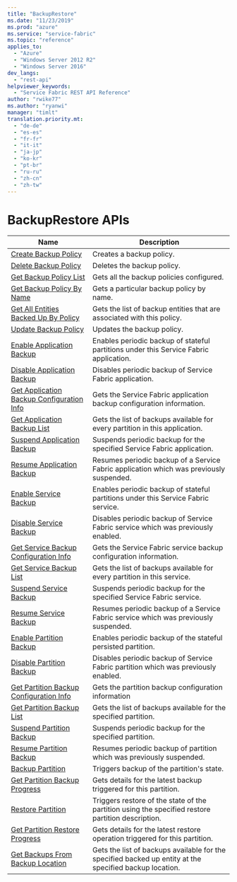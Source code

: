 ```yaml
---
title: "BackupRestore"
ms.date: "11/23/2019"
ms.prod: "azure"
ms.service: "service-fabric"
ms.topic: "reference"
applies_to: 
  - "Azure"
  - "Windows Server 2012 R2"
  - "Windows Server 2016"
dev_langs: 
  - "rest-api"
helpviewer_keywords: 
  - "Service Fabric REST API Reference"
author: "rwike77"
ms.author: "ryanwi"
manager: "timlt"
translation.priority.mt: 
  - "de-de"
  - "es-es"
  - "fr-fr"
  - "it-it"
  - "ja-jp"
  - "ko-kr"
  - "pt-br"
  - "ru-ru"
  - "zh-cn"
  - "zh-tw"
---
```

# BackupRestore APIs

| Name | Description |
| --- | --- |
| [Create Backup Policy](sfclient-api-createbackuppolicy.md) | Creates a backup policy.<br/> |
| [Delete Backup Policy](sfclient-api-deletebackuppolicy.md) | Deletes the backup policy.<br/> |
| [Get Backup Policy List](sfclient-api-getbackuppolicylist.md) | Gets all the backup policies configured.<br/> |
| [Get Backup Policy By Name](sfclient-api-getbackuppolicybyname.md) | Gets a particular backup policy by name.<br/> |
| [Get All Entities Backed Up By Policy](sfclient-api-getallentitiesbackedupbypolicy.md) | Gets the list of backup entities that are associated with this policy.<br/> |
| [Update Backup Policy](sfclient-api-updatebackuppolicy.md) | Updates the backup policy.<br/> |
| [Enable Application Backup](sfclient-api-enableapplicationbackup.md) | Enables periodic backup of stateful partitions under this Service Fabric application.<br/> |
| [Disable Application Backup](sfclient-api-disableapplicationbackup.md) | Disables periodic backup of Service Fabric application.<br/> |
| [Get Application Backup Configuration Info](sfclient-api-getapplicationbackupconfigurationinfo.md) | Gets the Service Fabric application backup configuration information.<br/> |
| [Get Application Backup List](sfclient-api-getapplicationbackuplist.md) | Gets the list of backups available for every partition in this application.<br/> |
| [Suspend Application Backup](sfclient-api-suspendapplicationbackup.md) | Suspends periodic backup for the specified Service Fabric application.<br/> |
| [Resume Application Backup](sfclient-api-resumeapplicationbackup.md) | Resumes periodic backup of a Service Fabric application which was previously suspended.<br/> |
| [Enable Service Backup](sfclient-api-enableservicebackup.md) | Enables periodic backup of stateful partitions under this Service Fabric service.<br/> |
| [Disable Service Backup](sfclient-api-disableservicebackup.md) | Disables periodic backup of Service Fabric service which was previously enabled.<br/> |
| [Get Service Backup Configuration Info](sfclient-api-getservicebackupconfigurationinfo.md) | Gets the Service Fabric service backup configuration information.<br/> |
| [Get Service Backup List](sfclient-api-getservicebackuplist.md) | Gets the list of backups available for every partition in this service.<br/> |
| [Suspend Service Backup](sfclient-api-suspendservicebackup.md) | Suspends periodic backup for the specified Service Fabric service.<br/> |
| [Resume Service Backup](sfclient-api-resumeservicebackup.md) | Resumes periodic backup of a Service Fabric service which was previously suspended.<br/> |
| [Enable Partition Backup](sfclient-api-enablepartitionbackup.md) | Enables periodic backup of the stateful persisted partition.<br/> |
| [Disable Partition Backup](sfclient-api-disablepartitionbackup.md) | Disables periodic backup of Service Fabric partition which was previously enabled.<br/> |
| [Get Partition Backup Configuration Info](sfclient-api-getpartitionbackupconfigurationinfo.md) | Gets the partition backup configuration information<br/> |
| [Get Partition Backup List](sfclient-api-getpartitionbackuplist.md) | Gets the list of backups available for the specified partition.<br/> |
| [Suspend Partition Backup](sfclient-api-suspendpartitionbackup.md) | Suspends periodic backup for the specified partition.<br/> |
| [Resume Partition Backup](sfclient-api-resumepartitionbackup.md) | Resumes periodic backup of partition which was previously suspended.<br/> |
| [Backup Partition](sfclient-api-backuppartition.md) | Triggers backup of the partition's state.<br/> |
| [Get Partition Backup Progress](sfclient-api-getpartitionbackupprogress.md) | Gets details for the latest backup triggered for this partition.<br/> |
| [Restore Partition](sfclient-api-restorepartition.md) | Triggers restore of the state of the partition using the specified restore partition description.<br/> |
| [Get Partition Restore Progress](sfclient-api-getpartitionrestoreprogress.md) | Gets details for the latest restore operation triggered for this partition.<br/> |
| [Get Backups From Backup Location](sfclient-api-getbackupsfrombackuplocation.md) | Gets the list of backups available for the specified backed up entity at the specified backup location.<br/> |

